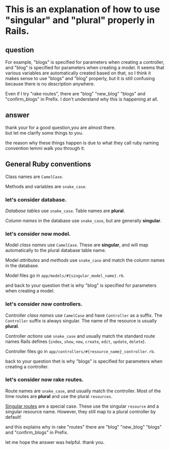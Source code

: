 # This is an explanation of how to use "singular" and "plural" properly in Rails.

## question

For example, "blogs" is specified for parameters when creating a controller, and "blog" is specified for parameters when creating a model. It seems that various variables are automatically created based on that, so I think it makes sense to use "blogs" and "blog" properly, but it is still confusing because there is no description anywhere.  <br/>

Even if I try "rake routes", there are "blog" "new_blog" "blogs" and "confirm_blogs" in Prefix. I don't understand why this is happening at all.  <br/>

## answer

thank your for a good question,you are almost there.<br/>
but let me clarify some things to you.<br/>

the reason why these things happen is due to what they call ruby naming convention lemmi walk you through it.

## General Ruby conventions ##

Class names are `CamelCase`.<br/>

Methods and variables are `snake_case`.<br/>

### let's consider database.

*Database tables* use `snake_case`. Table names are **plural**.<br/>

*Column names* in the database use `snake_case`, but are generally **singular**.<br/>

### let's consider now model.

Model *class names* use `CamelCase`. These are **singular**, and will map automatically to the plural database table name.<br/>

Model *attributes* and *methods* use `snake_case` and match the column names in the database.<br/>

Model files go in `app/models/#{singular_model_name}.rb`.<br/>

and back to your question thet is why "blog" is specified for parameters when creating a model.<br/>

### let's consider now controllers.

Controller *class names* use `CamelCase` and have `Controller` as a suffix. The `Controller` suffix is always singular. The name of the resource is usually **plural**.

Controller *actions* use `snake_case` and usually match the standard route names Rails defines (`index`, `show`, `new`, `create`, `edit`, `update`, `delete`).

Controller files go in `app/controllers/#{resource_name}_controller.rb`.

back to your question thet is why "blogs" is specified for parameters when creating a controller.<br/>

### let's consider now rake routes.

Route names are `snake_case`, and usually match the controller. Most of the time routes are **plural** and use the plural `resources`.

[Singular routes](http://edgeguides.rubyonrails.org/routing.html#singular-resources) are a special case. These use the singular `resource` and a singular resource name. However, they still map to a plural controller by default!

and this explains why in rake "routes" there are "blog" "new_blog" "blogs" and "confirm_blogs" in Prefix.<br/>

let me hope the answer was helpful. thank you.<br/>